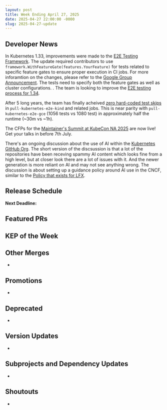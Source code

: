 ```yaml
---
layout: post
title: Week Ending April 27, 2025
date: 2025-04-27 22:00:00 -0000
slug: 2025-04-27-update
---
```


## Developer News

In Kubernetes 1.33, improvements were made to the [E2E Testing Framework](https://github.com/kubernetes/kubernetes/pull/130908). The update required contributors to use `framework.WithFeatureGate(features.YourFeature)` for tests related to specific feature gates to ensure proper execution in CI jobs. For more inforamtion on the changes, please refer to the [Google Group Announcement](https://groups.google.com/a/kubernetes.io/g/dev/c/uVga86nJDuI). The tests need to specify both the feature gates as well as cluster configurations. . The team is looking to improve the [E2E testing process for 1.34](https://github.com/kubernetes/kubernetes/issues/131040).


After 5 long years, the team has finally acheived [zero hard-coded test skips](https://github.com/kubernetes/test-infra/pull/34731) in `pull-kubernetes-e2e-kind` and related jobs. This is near parity with `pull-kubernetes-e2e-gce` (1056 tests vs 1080 test) in approximately half the runtime (~30m vs ~1h).

The CFPs for the [Maintainer's Summit at KubeCon NA 2025](https://events.linuxfoundation.org/kubecon-cloudnativecon-north-america/features-add-ons/project-opportunities/) are now live! Get your talks in before 7th July.

There's an ongoing discussion about the use of AI within the [Kubernetes GitHub Org](https://github.com/kubernetes/steering/issues/291). The short version of the discsussion is that a lot of the repositories have been receving spammy AI content which looks fine from a high level, but at closer look there are a lot of issues with it. And the newer generation is more reliant on AI and may not see anything wrong. The discussion is about setting up a guidance policy around AI use in the CNCF, similar to the [Policy that exists for LFX](https://www.linuxfoundation.org/legal/generative-ai).


## Release Schedule

**Next Deadline:**


## Featured PRs


## KEP of the Week


## Other Merges

*

## Promotions

*

## Deprecated

*

## Version Updates

*

## Subprojects and Dependency Updates

*

## Shoutouts

* 
